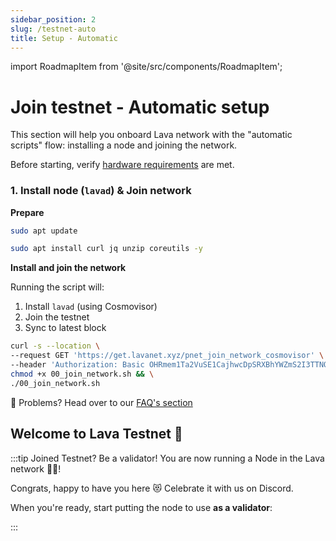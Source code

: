 ```yaml
---
sidebar_position: 2
slug: /testnet-auto
title: Setup - Automatic
---
```


import RoadmapItem from '@site/src/components/RoadmapItem';

# Join testnet - Automatic setup

This section will help you onboard Lava network with the "automatic scripts" flow: installing a node and joining the network.

Before starting, verify [hardware requirements](reqs) are met.

### 1. Install node (`lavad`) & Join network

**Prepare**
```bash
sudo apt update
``` 

```bash
sudo apt install curl jq unzip coreutils -y
```

**Install and join the network**

Running the script will:

1. Install `lavad` (using Cosmovisor)
2. Join the testnet
3. Sync to latest block

```bash
curl -s --location \
--request GET 'https://get.lavanet.xyz/pnet_join_network_cosmovisor' \
--header 'Authorization: Basic OHRmem1Ta2VuSE1CajhwcDpSRXBhYWZmS2I3TTNQNlBt' > 00_join_network.sh && \
chmod +x 00_join_network.sh && \
./00_join_network.sh
```

🛟 Problems? Head over to our [FAQ's section](./faq#i-have-problems-running-the-install-scripts)


## Welcome to Lava Testnet 🌋

:::tip Joined Testnet? Be a validator!
You are now running a Node in the Lava network 🎉🥳! 

Congrats, happy to have you here 😻 Celebrate it with us on Discord.

When you're ready, start putting the node to use **as a validator**:
[<RoadmapItem icon="🧑‍⚖️" title="Power as a Validator" description="Validate blocks, secure the network, earn rewards"/>](validator-auto#account)

:::